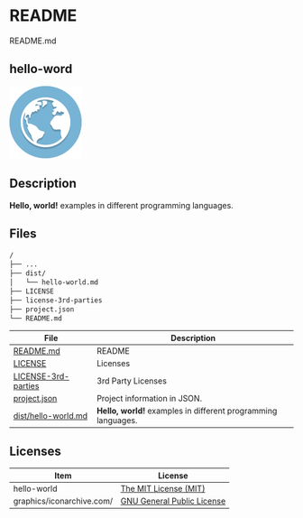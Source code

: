 # README

README.md

## hello-word

![hello-world Logo](graphics/iconarchive.com/globe-icon.png)

## Description

**Hello, world!** examples in different programming languages.

## Files

```
/
├── ...
├── dist/
│   └── hello-world.md
├── LICENSE
├── license-3rd-parties
├── project.json
└── README.md
```

File | Description
---- | -----------
[README.md](README.md) | README
[LICENSE](LICENSE) | Licenses
[LICENSE-3rd-parties](LICENSE-3rd-parties) | 3rd Party Licenses
[project.json](project.json) | Project information in JSON.
[dist/hello-world.md](dist/hello-world.md) | **Hello, world!** examples in different programming languages.

## Licenses

Item | License
---- | -------
hello-world | [The MIT License (MIT)](LICENSE)
graphics/iconarchive.com/ | [GNU General Public License](LICENSE-3rd-parties)
